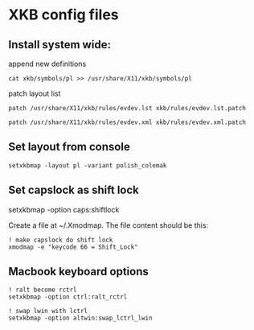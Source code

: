 # XKB config files

## Install system wide:

append new definitions

`cat xkb/symbols/pl >> /usr/share/X11/xkb/symbols/pl`

patch layout list

`patch /usr/share/X11/xkb/rules/evdev.lst xkb/rules/evdev.lst.patch`

`patch /usr/share/X11/xkb/rules/evdev.xml xkb/rules/evdev.xml.patch`


## Set layout from console

`setxkbmap -layout pl -variant polish_colemak`

## Set capslock as shift lock
setxkbmap -option caps:shiftlock

Create a file at ~/.Xmodmap. The file content should be this:

````
! make capslock do shift lock
xmodmap -e "keycode 66 = Shift_Lock"
````

## Macbook keyboard options

```
! ralt become rctrl
setxkbmap -option ctrl:ralt_rctrl

! swap lwin with lctrl
setxkbmap -option altwin:swap_lctrl_lwin
```
